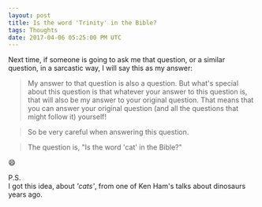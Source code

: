 ```yaml
---
layout: post
title: Is the word 'Trinity' in the Bible?
tags: Thoughts
date: 2017-04-06 05:25:00 PM UTC
---
```


<!-- April 7, 2017 01:25:00 AM Philippine Time -->

Next time, if someone is going to ask me that question, or a similar question, in a sarcastic way, I will say this as my answer:

<!--more-->

> My answer to that question is also a question. But what's special about this question is that whatever your answer to this question is, that will also be my answer to your original question. That means that you can answer your original question (and all the questions that might follow it) yourself!

> So be very careful when answering this question.

> The question is, "Is the word 'cat' in the Bible?"

:smile:

P.S.
<br />
I got this idea, about _'cats'_, from one of Ken Ham's talks about dinosaurs years ago.

